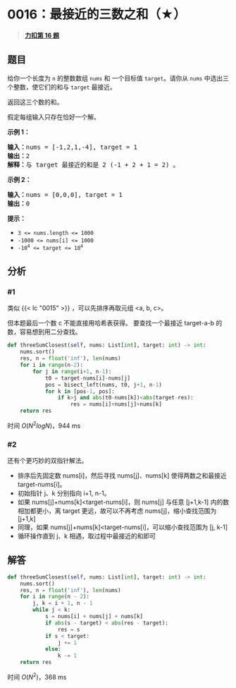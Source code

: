 # 0016：最接近的三数之和（★）


> <u>**[力扣第 16 题](https://leetcode.cn/problems/3sum-closest/)**</u>

## 题目

<p>给你一个长度为 <code>n</code> 的整数数组 <code>nums</code><em> </em>和 一个目标值 <code>target</code>。请你从 <code>nums</code><em> </em>中选出三个整数，使它们的和与 <code>target</code> 最接近。</p>

<p>返回这三个数的和。</p>

<p>假定每组输入只存在恰好一个解。</p>



<p><strong>示例 1：</strong></p>

<pre>
<strong>输入：</strong>nums = [-1,2,1,-4], target = 1
<strong>输出：</strong>2
<strong>解释：</strong>与 target 最接近的和是 2 (-1 + 2 + 1 = 2) 。
</pre>

<p><strong>示例 2：</strong></p>

<pre>
<strong>输入：</strong>nums = [0,0,0], target = 1
<strong>输出：</strong>0
</pre>



<p><strong>提示：</strong></p>

<ul>
<li><code>3 &lt;= nums.length &lt;= 1000</code></li>
<li><code>-1000 &lt;= nums[i] &lt;= 1000</code></li>
<li><code>-10<sup>4</sup> &lt;= target &lt;= 10<sup>4</sup></code></li>
</ul>


## 分析

### #1

类似 {{< lc "0015" >}} ，可以先排序再取元组 <a, b, c>。

但本题最后一个数 c 不能直接用哈希表获得。
要查找一个最接近 target-a-b 的数，容易想到用二分查找。

```python
def threeSumClosest(self, nums: List[int], target: int) -> int:
    nums.sort()
    res, n = float('inf'), len(nums)
    for i in range(n-2):
        for j in range(i+1, n-1):
            t0 = target-nums[i]-nums[j]
            pos = bisect_left(nums, t0, j+1, n-1)
            for k in [pos-1, pos]:
                if k>j and abs(t0-nums[k])<abs(target-res):
                    res = nums[i]+nums[j]+nums[k]
    return res
```
时间 $O(N^2 logN)$，944 ms

### #2

还有个更巧妙的双指针解法。
- 排序后先固定数 nums[i]，然后寻找 nums[j]、nums[k] 使得两数之和最接近 target-nums[i]。
- 初始指针 j、k 分别指向 i+1, n-1。
- 如果 nums[j]+nums[k]<target-nums[i]，则 nums[j] 与任意 [j+1,k-1] 内的数相加都更小，离 target 更远，故可以不再考虑 nums[j]，缩小查找范围为 [j+1,k]
- 同理，如果 nums[j]+nums[k]<target-nums[i]，可以缩小查找范围为 [j, k-1]
- 循环操作直到 j、k 相遇，取过程中最接近的和即可


## 解答

```python
def threeSumClosest(self, nums: List[int], target: int) -> int:
    nums.sort()
    res, n = float('inf'), len(nums)
    for i in range(n - 2):
        j, k = i + 1, n - 1
        while j < k:
            s = nums[i] + nums[j] + nums[k]
            if abs(s - target) < abs(res - target):
                res = s
            if s < target:
                j += 1
            else:
                k -= 1
    return res
```
时间 $O(N^2)$，368 ms
